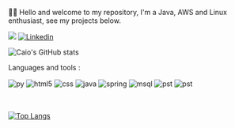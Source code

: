 👋🏽 Hello and welcome to my repository, I'm a Java, AWS and Linux enthusiast, see my projects below.

<a href="mailto:henriquerocha.dev@gmail.com"><img src="https://camo.githubusercontent.com/927d6b3961fa048ff7303daf291cb5869dfa25018997cf8c1373c2f6a85b1458/68747470733a2f2f696d672e736869656c64732e696f2f62616467652f2d476d61696c2d2532333333333f7374796c653d666f722d7468652d6261646765266c6f676f3d676d61696c266c6f676f436f6c6f723d7768697465" data-canonical-src="https://img.shields.io/badge/-Gmail-%23333?style=for-the-badge&amp;logo=gmail&amp;logoColor=white" style="max-width: 100%;"></a>
[![Linkedin](https://img.shields.io/badge/LinkedIn-0077B5?style=for-the-badge&logo=linkedin&logoColor=white)](https://www.linkedin.com/in/Henriquedev0/)

![Caio's GitHub stats](https://github-readme-stats.vercel.app/api?username=Henriquedev0&show_icons=true&theme=dracula&count_private=true)

Languages and tools :

<div style="display: inline_block">

  <img align="center" alt="py" src="https://img.shields.io/badge/Python-14354C?style=for-the-badge&logo=python&logoColor=white" /> 
  <img align="center" alt="html5" src="https://img.shields.io/badge/HTML5-E34F26?style=for-the-badge&logo=html5&logoColor=white" />
  <img align="center" alt="css" src="https://img.shields.io/badge/CSS3-1572B6?style=for-the-badge&logo=css3&logoColor=white" /> 
  <img align="center" alt="java" src="https://img.shields.io/badge/Java-ED8B00?style=for-the-badge&logo=openjdk&logoColor=white" /> 
  <img align="center" alt="spring" src=" https://img.shields.io/badge/Spring-6DB33F?style=for-the-badge&logo=spring&logoColor=white" /> 
  <img align="center" alt="msql" src="https://img.shields.io/badge/MySQL-005C84?style=for-the-badge&logo=mysql&logoColor=white" />
  <img align="center" alt="pst" src="https://img.shields.io/badge/PostgreSQL-316192?style=for-the-badge&logo=postgresql&logoColor=white" />
  <img align="center" alt="pst" src="https://img.shields.io/badge/Amazon_AWS-232F3E?style=for-the-badge&logo=amazon-aws&logoColor=white" />
</div><br/>
<div> 



   
    
<div>

<br/>[![Top Langs](https://github-readme-stats.vercel.app/api/top-langs/?username=henriquedev0)](https://github.com/henriquedev0/github-readme-stats)<br/>

</div>
